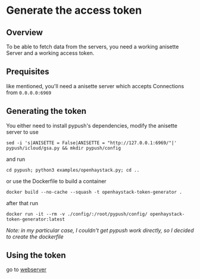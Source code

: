 # Generate the access token

## Overview

To be able to fetch data from the servers, you need a working anisette Server and a working access token.

## Prequisites

like mentioned, you'll need a anisette server which accepts Connections from `0.0.0.0:6969`

## Generating the token

You either need to install pypush's dependencies, modify the anisette server to use

~~~
sed -i 's|ANISETTE = False|ANISETTE = "http://127.0.0.1:6969/"|' pypush/icloud/gsa.py && mkdir pypush/config
~~~

and run

~~~
cd pypush; python3 examples/openhaystack.py; cd ..
~~~

or use the Dockerfile to build a container

~~~
docker build --no-cache --squash -t openhaystack-token-generator .
~~~

after that run

~~~
docker run -it --rm -v ./config/:/root/pypush/config/ openhaystack-token-generator:latest
~~~

*Note: in my particular case, I couldn't get pypush work directly, so I decided to create the dockerfile*

## Using the token

go to [webserver](../webserver/README.md)
